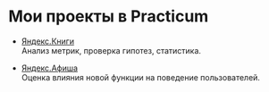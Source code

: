 # Мои проекты в Practicum

- [Яндекс.Книги](ab_test_project_yandex_book/)  
  Анализ метрик, проверка гипотез, статистика.

- [Яндекс.Афиша](edm_abtest_project_yandex_afisha/)  
  Оценка влияния новой функции на поведение пользователей.